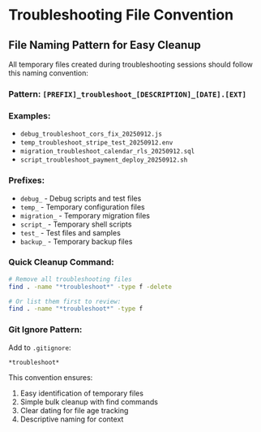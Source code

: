 # Troubleshooting File Convention

## File Naming Pattern for Easy Cleanup

All temporary files created during troubleshooting sessions should follow this naming convention:

### Pattern: `[PREFIX]_troubleshoot_[DESCRIPTION]_[DATE].[EXT]`

### Examples:
- `debug_troubleshoot_cors_fix_20250912.js`
- `temp_troubleshoot_stripe_test_20250912.env`
- `migration_troubleshoot_calendar_rls_20250912.sql`
- `script_troubleshoot_payment_deploy_20250912.sh`

### Prefixes:
- `debug_` - Debug scripts and test files
- `temp_` - Temporary configuration files
- `migration_` - Temporary migration files
- `script_` - Temporary shell scripts
- `test_` - Test files and samples
- `backup_` - Temporary backup files

### Quick Cleanup Command:
```bash
# Remove all troubleshooting files
find . -name "*troubleshoot*" -type f -delete

# Or list them first to review:
find . -name "*troubleshoot*" -type f
```

### Git Ignore Pattern:
Add to `.gitignore`:
```
*troubleshoot*
```

This convention ensures:
1. Easy identification of temporary files
2. Simple bulk cleanup with find commands
3. Clear dating for file age tracking
4. Descriptive naming for context
